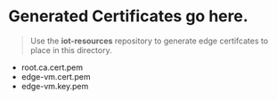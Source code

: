 # Generated Certificates go here.

> Use the __iot-resources__ repository to generate edge certifcates to place in this directory.

- root.ca.cert.pem
- edge-vm.cert.pem
- edge-vm.key.pem